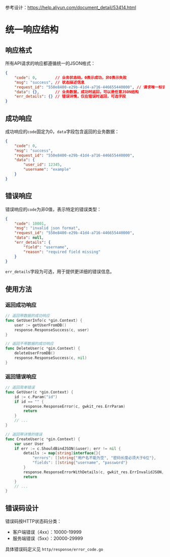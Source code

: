 参考设计：https://help.aliyun.com/document_detail/53414.html

# 统一响应结构

## 响应格式

所有API请求的响应都遵循统一的JSON格式：

```json
{
    "code": 0,        // 业务状态码，0表示成功，非0表示失败
    "msg": "success", // 状态描述信息
    "request_id": "550e8400-e29b-41d4-a716-446655440000", // 请求唯一标识
    "data": {},       // 业务数据，成功时返回，可以是任意JSON结构
    "err_details": {} // 错误详情，仅在错误时返回，可选字段
}
```

## 成功响应

成功响应的`code`固定为0，`data`字段包含返回的业务数据：

```json
{
    "code": 0,
    "msg": "success",
    "request_id": "550e8400-e29b-41d4-a716-446655440000",
    "data": {
        "user_id": 12345,
        "username": "example"
    }
}
```

## 错误响应

错误响应的`code`为非0值，表示特定的错误类型：

```json
{
    "code": 10001,
    "msg": "invalid json format",
    "request_id": "550e8400-e29b-41d4-a716-446655440000",
    "data": null,
    "err_details": {
        "field": "username",
        "reason": "required field missing"
    }
}
```

`err_details`字段为可选，用于提供更详细的错误信息。

## 使用方法

### 返回成功响应

```go
// 返回带数据的成功响应
func GetUserInfo(c *gin.Context) {
    user := getUserFromDB()
    response.ResponseSuccess(c, user)
}

// 返回不带数据的成功响应
func DeleteUser(c *gin.Context) {
    deleteUserFromDB()
    response.ResponseSuccess(c, nil)
}
```

### 返回错误响应

```go
// 返回简单错误
func GetUser(c *gin.Context) {
    id := c.Param("id")
    if id == "" {
        response.ResponseError(c, gwkit_res.ErrParam)
        return
    }
    // ...
}

// 返回带详情的错误
func CreateUser(c *gin.Context) {
    var user User
    if err := c.ShouldBindJSON(&user); err != nil {
        details := map[string]interface{}{
            "errors": []string{"用户名不能为空", "密码长度必须大于6位"},
            "fields": []string{"username", "password"}
        }
        response.ResponseErrorWithDetails(c, gwkit_res.ErrInvalidJSON, details)
        return
    }
    // ...
}
```

## 错误码设计

错误码按HTTP状态码分类：
- 客户端错误（4xx）：10000-19999
- 服务端错误（5xx）：20000-29999

具体错误码定义见 `http/response/error_code.go`
